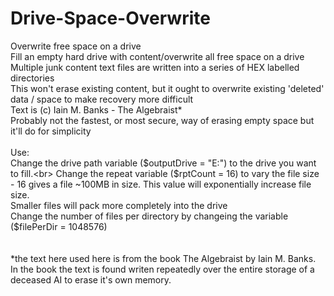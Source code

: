 # Drive-Space-Overwrite<br>
Overwrite free space on a drive<br>
Fill an empty hard drive with content/overwrite all free space on a drive<br>
Multiple junk content text files are written into a series of HEX labelled directories<br>
This won't erase existing content, but it ought to overwrite existing 'deleted' data / space to make recovery more difficult<br>
Text is (c) Iain M. Banks - The Algebraist*<br>
Probably not the fastest, or most secure, way of erasing empty space but it'll do for simplicity<br>
<br>
Use:<br>
Change the drive path variable ($outputDrive = "E:") to the drive you want to fill.<br>
Change the repeat variable ($rptCount = 16) to vary the file size - 16 gives a file ~100MB in size. This value will exponentially increase file size.<br>
  Smaller files will pack more completely into the drive<br>
Change the number of files per directory by changeing the variable ($filePerDir = 1048576)<br>
<br><br>
*the text here used here is from the book The Algebraist by Iain M. Banks.<br>
In the book the text is found writen repeatedly over the entire storage of a deceased AI to erase it's own memory.<br>
